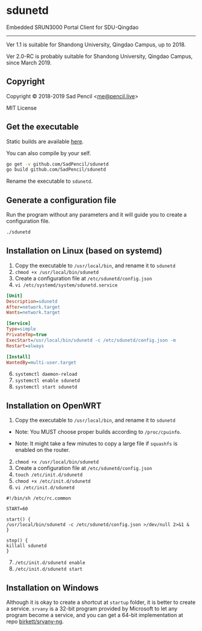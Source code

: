 # sdunetd
Embedded SRUN3000 Portal Client for SDU-Qingdao
_________
Ver 1.1 is suitable for Shandong University, Qingdao Campus, up to 2018.

Ver 2.0-RC is probably suitable for Shandong University, Qingdao Campus, since March 2019.

## Copyright
Copyright © 2018-2019 Sad Pencil &lt;me@pencil.live&gt;

MIT License

## Get the executable

Static builds are available [here](https://github.com/SadPencil/sdunetd/releases).

You can also compile by your self.

```bash
go get -v github.com/SadPencil/sdunetd
go build github.com/SadPencil/sdunetd
```

Rename the executable to `sdunetd`.

## Generate a configuration file

Run the program without any parameters and it will guide you to create a configuration file.

```bash
./sdunetd
```

## Installation on Linux (based on systemd)
1. Copy the executable to `/usr/local/bin`, and rename it to `sdunetd`
2. `chmod +x /usr/local/bin/sdunetd`
3. Create a configuration file at `/etc/sdunetd/config.json`
4. `vi /etc/systemd/system/sdunetd.service`

```ini
[Unit]
Description=sdunetd
After=network.target
Wants=network.target

[Service]
Type=simple
PrivateTmp=true
ExecStart=/usr/local/bin/sdunetd -c /etc/sdunetd/config.json -m
Restart=always

[Install]
WantedBy=multi-user.target
```
6. `systemctl daemon-reload`
7. `systemctl enable sdunetd`
8. `systemctl start sdunetd`

## Installation on OpenWRT

1. Copy the executable to `/usr/local/bin`, and rename it to `sdunetd`

  - Note: You MUST choose proper builds according to `/proc/cpuinfo`.

  - Note: It might take a few minutes to copy a large file if `squashfs` is enabled on the router.


2. `chmod +x /usr/local/bin/sdunetd`
3. Create a configuration file at `/etc/sdunetd/config.json`
4. `touch /etc/init.d/sdunetd`
5. `chmod +x /etc/init.d/sdunetd`
6. `vi /etc/init.d/sdunetd`

```shell
#!/bin/sh /etc/rc.common

START=60
 
start() { 
/usr/local/bin/sdunetd -c /etc/sdunetd/config.json >/dev/null 2>&1 &
}

stop() { 
killall sdunetd
}
```

7. `/etc/init.d/sdunetd enable`
8. `/etc/init.d/sdunetd start`

## Installation on Windows
Although it is okay to create a shortcut at `startup` folder, it is better to create a service. `srvany` is a 32-bit program provided by Microsoft to let any program become a service, and you can get a 64-bit implementation at repo [birkett/srvany-ng](https://github.com/birkett/srvany-ng.git).
